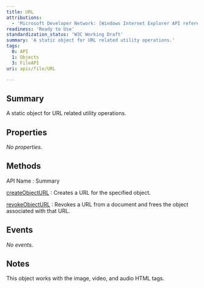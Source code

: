 ```yaml
---
title: URL
attributions:
  - 'Microsoft Developer Network: [Windows Internet Explorer API reference Article](http://msdn.microsoft.com/en-us/library/ie/hh828809%28v=vs.85%29.aspx)'
readiness: 'Ready to Use'
standardization_status: 'W3C Working Draft'
summary: 'A static object for URL related utility operations.'
tags:
  0: API
  1: Objects
  3: FileAPI
uri: apis/file/URL

---
```

## <span>Summary</span>

A static object for URL related utility operations.

## <span>Properties</span>

*No properties.*

## <span>Methods</span>

API Name
:   Summary

[createObjectURL](/apis/file/URL/createObjectURL)
:   Creates a URL for the specified object.

[revokeObjectURL](/apis/file/URL/revokeObjectURL)
:   Revokes a URL from a document and frees the object associated with that URL.

## <span>Events</span>

*No events.*

## <span>Notes</span>

This object works with the image, video, and audio HTML tags.